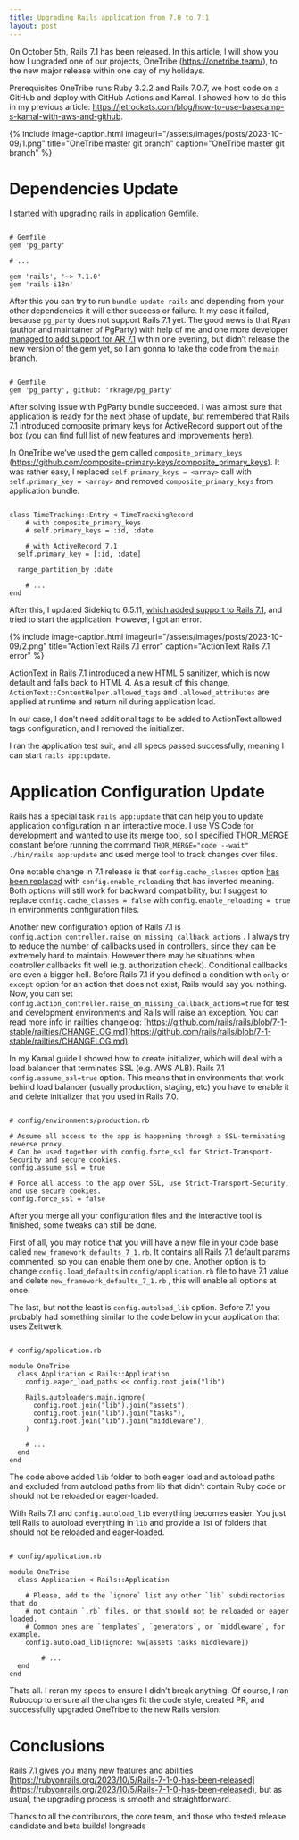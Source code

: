 ```yaml
---
title: Upgrading Rails application from 7.0 to 7.1
layout: post
---
```


On October 5th, Rails 7.1 has been released. In this article, I will show you how I upgraded one of our projects, OneTribe (https://onetribe.team/), to the new major release within one day of my holidays.

Prerequisites
OneTribe runs Ruby 3.2.2 and Rails 7.0.7, we host code on a GitHub and deploy with GitHub Actions and Kamal. I showed how to do this in my previous article: https://jetrockets.com/blog/how-to-use-basecamp-s-kamal-with-aws-and-github.

{% include image-caption.html imageurl="/assets/images/posts/2023-10-09/1.png" title="OneTribe master git branch" caption="OneTribe master git branch" %}
# Dependencies Update
I started with upgrading rails in application Gemfile.

<pre class="language-ruby"><code>
# Gemfile
gem 'pg_party'

# ...

gem 'rails', '~> 7.1.0'
gem 'rails-i18n'
</code></pre>

After this you can try to run `bundle update rails` and depending from your other dependencies it will either success or failure. It my case it failed, because `pg_party` does not support Rails 7.1 yet. The good news is that Ryan (author and maintainer of PgParty) with help of me and one more developer [managed to add support for AR 7.1](https://github.com/rkrage/pg_party/pull/79) within one evening, but didn’t release the new version of the gem yet, so I am gonna to take the code from the `main` branch.

<pre class="language-ruby"><code>
# Gemfile
gem 'pg_party', github: 'rkrage/pg_party'
</code></pre>

After solving issue with PgParty bundle succeeded. I was almost sure that application is ready for the next phase of update, but remembered that Rails 7.1 introduced composite primary keys for ActiveRecord support out of the box (you can find full list of new features and improvements [here](https://rubyonrails.org/2023/10/5/Rails-7-1-0-has-been-released)).

In OneTribe we’ve used the gem called `composite_primary_keys` (https://github.com/composite-primary-keys/composite_primary_keys). It was rather easy, I replaced `self.primary_keys = <array>` call with `self.primary_key = <array>` and removed `composite_primary_keys` from application bundle.

<pre class="language-ruby"><code>
class TimeTracking::Entry < TimeTrackingRecord
	# with composite_primary_keys
	# self.primary_keys = :id, :date

	# with ActiveRecord 7.1
  self.primary_key = [:id, :date]

  range_partition_by :date
	
	# ...
end
</code></pre>

After this, I updated Sidekiq to 6.5.11, [which added support to Rails 7.1](https://github.com/sidekiq/sidekiq/blob/v6.5.11/Changes.md#6511), and tried to start the application. However, I got an error.

{% include image-caption.html imageurl="/assets/images/posts/2023-10-09/2.png" title="ActionText Rails 7.1 error" caption="ActionText Rails 7.1 error" %}

ActionText in Rails 7.1 introduced a new HTML 5 sanitizer, which is now default and falls back to HTML 4. As a result of this change, `ActionText::ContentHelper.allowed_tags` and `.allowed_attributes` are applied at runtime and return nil during application load.

In our case, I don’t need additional tags to be added to ActionText allowed tags configuration, and I removed the initializer.

I ran the application test suit, and all specs passed successfully, meaning I can start `rails app:update`.

# Application Configuration Update

Rails has a special task `rails app:update` that can help you to update application configuration in an interactive mode. I use VS Code for development and wanted to use its merge tool, so I specified THOR_MERGE constant before running the command `THOR_MERGE="code --wait" ./bin/rails app:update` and used merge tool to track changes over files.

One notable change in 7.1 release is that `config.cache_classes` option [has been replaced](https://github.com/rails/rails/pull/44870) with `config.enable_reloading` that has inverted meaning. Both options will still work for backward compatibility, but I suggest to replace `config.cache_classes = false` with `config.enable_reloading = true` in environments configuration files.

Another new configuration option of Rails 7.1 is `config.action_controller.raise_on_missing_callback_actions` . I always try to reduce the number of callbacks used in controllers, since they can be extremely hard to maintain. However there may be situations when controller callbacks fit well (e.g. authorization check). Conditional callbacks are even a bigger hell. Before Rails 7.1 if you defined a condition with `only` or `except` option for an action that does not exist, Rails would say you nothing. Now, you can set `config.action_controller.raise_on_missing_callback_actions=true` for test and development environments and Rails will raise an exception. You can read more info in railties changelog: [https://github.com/rails/rails/blob/7-1-stable/railties/CHANGELOG.md](https://github.com/rails/rails/blob/7-1-stable/railties/CHANGELOG.md).

In my Kamal guide I showed how to create initializer, which will deal with a load balancer that terminates SSL (e.g. AWS ALB). Rails 7.1 `config.assume_ssl=true` option. This means that in environments that work behind load balancer (usually production, staging, etc) you have to enable it and delete initializer that you used in Rails 7.0.

<pre class="language-ruby"><code>
# config/environments/production.rb

# Assume all access to the app is happening through a SSL-terminating reverse proxy.
# Can be used together with config.force_ssl for Strict-Transport-Security and secure cookies.
config.assume_ssl = true

# Force all access to the app over SSL, use Strict-Transport-Security, and use secure cookies.
config.force_ssl = false
</code></pre>

After you merge all your configuration files and the interactive tool is finished, some tweaks can still be done.

First of all, you may notice that you will have a new file in your code base called `new_framework_defaults_7_1.rb`. It contains all Rails 7.1 default params commented, so you can enable them one by one. Another option is to change `config.load_defaults` in `config/application.rb` file to have 7.1 value and delete `new_framework_defaults_7_1.rb` , this will enable all options at once.

The last, but not the least is `config.autoload_lib` option. Before 7.1 you probably had something similar to the code below in your application that uses Zeitwerk.

<pre class="language-ruby"><code>
# config/application.rb

module OneTribe
  class Application < Rails::Application
    config.eager_load_paths << config.root.join("lib")

    Rails.autoloaders.main.ignore(
      config.root.join("lib").join("assets"),
      config.root.join("lib").join("tasks"),
      config.root.join("lib").join("middleware"),
    )

    # ...
  end
end
</code></pre>

The code above added `lib` folder to both eager load and autoload paths and excluded from autoload paths from lib that didn’t contain Ruby code or should not be reloaded or eager-loaded.

With Rails 7.1 and `config.autoload_lib` everything becomes easier. You just tell Rails to autoload everything in `lib` and provide a list of folders that should not be reloaded and eager-loaded.

<pre class="language-ruby"><code>
# config/application.rb

module OneTribe
  class Application < Rails::Application

    # Please, add to the `ignore` list any other `lib` subdirectories that do
    # not contain `.rb` files, or that should not be reloaded or eager loaded.
    # Common ones are `templates`, `generators`, or `middleware`, for example.
    config.autoload_lib(ignore: %w[assets tasks middleware])

		# ...
  end
end
</code></pre>

Thats all. I reran my specs to ensure I didn’t break anything. Of course, I ran Rubocop to ensure all the changes fit the code style, created PR, and successfully upgraded OneTribe to the new Rails version.

# Conclusions

Rails 7.1 gives you many new features and abilities [https://rubyonrails.org/2023/10/5/Rails-7-1-0-has-been-released](https://rubyonrails.org/2023/10/5/Rails-7-1-0-has-been-released), but as usual, the upgrading process is smooth and straightforward.

Thanks to all the contributors, the core team, and those who tested release candidate and beta builds!
longreads
